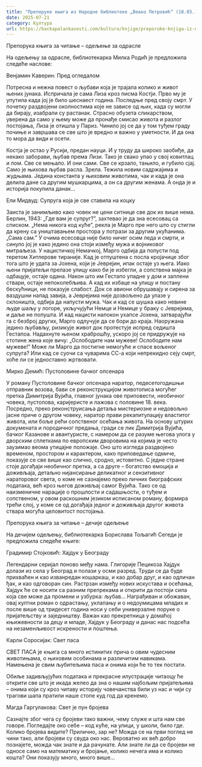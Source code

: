 ```yaml
---
title: "Препоруке књига из Народне библиотеке „Вељко Петровић“ (18.03.)"
date: 2025-07-21
category: Култура
url: https://backapalankavesti.com/kultura/knjige/preporuke-knjiga-iz-narodne-biblioteke-veljko-petrovic-18-03/
---
```


Препорука књига за читање – одељење за одрасле

На одељењу за одрасле, библиотекарка Милка Родић је предложила следеће наслове:

Венјамин Каверин: Пред огледалом

Потресна и нежна повест о љубави која је трајала колико и живот њених јунака. Испричала је сама Лиза кроз писма Костји. Прво му је упутила када јој је било шеснаест година. Последње пред своју смрт. У почетку раздвојени околностима које не зависе од њих, када су могли да бирају, изабрали су растанак. Страсно обузета сликарством, уверена да само у њему може да пронађе смисао живота и разлог постојања, Лиза је отишла у Париз. Чинило јој се да у том туђем граду почиње и завршава се све што је вредно и важно у уметности. И да она то мора да види и осети.

Костја је остао у Русији, предан науци. И у труду да широко заобиђе, да некако заборави, љубав према Лизи. Тако је свако упао у свој ковитлац и лом. Све се мењало. И они сами. Све се крзало, тањило, и губило сјај. Само је њихова љубав расла. Зрела. Тежила новим садржајима и жудњама. Једина константа у њиховим животима, чак и када је она делила дане са другим мушкарцима, а он са другим женама. А онда је и историја покупила данак…

Ели Мидвуд: Супруга која је све ставила на коцку

Заиста је занимљиво како човек не цени ситнице све док их више нема. Берлин, 1943: „Где вам је супруг?”, захтевао је да зна есесовац са списком. „Нема никога код куће”, рекла је Марго пре него што су стигли да крену са уништавањем простора у потрази за другим укућанима. „Сама сам.” У очима есесовца није било ничег осим леда и смрти, и синуло јој је како једино она стоји између мужа и војниковог митраљеза. У нацистичкој Немачкој, Марго одбија да попусти под теретом Хитлерове тираније. Кад је отпуштена с посла кројачице због тога што је удата за Јохена, који је Јеврејин, ипак остаје уз њега. Иако њени пријатељи прелазе улицу како би је избегли, а сопствена мајка је одбацује, остаје одана. Након што им Гестапо упадне у дом и заплени ствари, остаје непоколебљива. А кад их избаце на улицу и постану бескућници, не показује слабост. Док се авиони обрушавају и сирена за ваздушни напад завија, а Јеврејима није дозвољено да улазе у склоништа, одбија да напусти мужа. Чак и кад се шушка како невине људе шаљу у логоре, укључујући Немце и Немице у браку с Јеврејима, и даље не попушта. И кад нацисти напокон ухапсе Јохена, затварајући га с безброј других, Марго одлучује да се бори до краја. Наоружана једино љубављу, ризикује живот док протестује испред седишта Гестапоа. Надахнуте њеном храброшћу, ускоро јој се придружује на стотине жена које вичу: „Ослободите нам мужеве! Ослободите нам мужеве!” Може ли Марго да постигне немогуће и спасе вољеног супруга? Или кад се суочи са чуварима СС-а који непрекидно сеју смрт, хоће ли се једноставно жртвовати.

Мирко Демић: Пуcтоловине бачког опсенара

У роману Пустоловине бачког опсенара наратор, педесетогодишњи отправник возова, бави се реконструкцијом животописа могућег претка Димитрија Вујића, главног јунака ове приповести, необичног човека, пустолова, каријеристе и лажова с половине 18. века. Посредно, преко реконструисања детаља мистериозне и недовољно јасне приче о другом човеку, наратор прави рекапитулацију властитог живота, или боље рећи сопственог осећања живота. На основу штурих докумената и породичног предања, гради се лик Димитрија Вујића, бачког Казанове и авантуристе, с намером да се разуме његова улога у дворским сплеткама по европским дворовима на којима је често заузимао веома утицајне положаје. Оно што изгледа раздвојено временом, простором и карактером, како приповедање одмиче, показује се све више као слично, сродно, истоветно. С једне стране стоје догађаји необичног претка, а са друге – богатство емоција и доживљаја, детаљно нијансирање деликатног и сензитивног нараторовог света, о коме не сазнајемо преко личних биографских података, већ кроз његов доживљај самог Вујића. Тако се од наизменичне нарације о прошлости и садашњости, о туђем и сопственом, у овом раскошним језиком исписаном роману, формира трећи слој, у коме се од догађаја једног и доживљаја другог живота ствара могућа целовитост постојања.

Препорука књига за читање – дечије одељење

На дечијем одељењу, библиотекарка Борислава Тољагић Сегеди је предложила следеће књиге:

Градимир Стојковић: Хајдук у Београду

Легендарни серијал поново међу нама. Глигорије Пецикоза Хајдук долази из села у Београд и полази у осми разред. Труди се да буде прихваћен и као изванредан кошаркаш, и као добар друг, и као одличан ђак, и као одговоран син. Растрзан између нових искустава и осећања, Хајдук ће се носити са разним препрекама и открити да постоји сила која све може да промени и узбурка: љубав… Награђиван и обожаван, овај култни роман о одрастању, уклапању и о недоумицама младих и после више од тридесет година носи у себи универзалне поруке о пријатељству и заједништву. Важан као прекретница у домаћој књижевности за децу и младе, Хајдук у Београду и данас нас подсећа на незаменљивост искрености и поштења.

Карли Соросијак: Свет паса

СВЕТ ПАСА је књига са много истинитих прича о овим чудесним животињама, о њиховим особинама и различитим навикама. Намењена је свим љубитељима паса и онима који ће то тек постати.

Обиље задивљујућих података и прекрасне илустрације читаоцу ће открити све што је икада желео да зна о нашим најбољим пријатељима – онима који су кроз читаву историју човечанства били уз нас и чији су трагови шапа пратили наше стопе куд год да кренемо.

Магда Гаргулакова: Свет је пун бројева

Сазнајте због чега су бројеви тако важни, чему служе и шта нам све говоре. Погледајте око себе – код куће, на улици, у школи, било где. Колико бројева видите? Прилично, зар не? Можда се на први поглед не чини тако, али бројеви су свуда око нас. Вероватно их већ добро познајете, можда чак знате и да рачунате. Али знате ли да се бројеви не односе само на математику и бројање, колико нечега има и колико кошта? Они показују много, много више…
